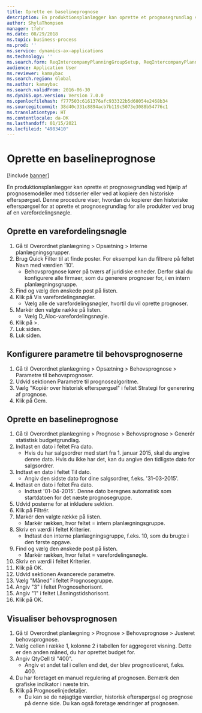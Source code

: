 ```yaml
---
title: Oprette en baselineprognose
description: En produktionsplanlægger kan oprette et prognosegrundlag ved hjælp af prognosemodeller med tidsserier eller ved at kopiere den historiske efterspørgsel.
author: ShylaThompson
manager: tfehr
ms.date: 08/29/2018
ms.topic: business-process
ms.prod: ''
ms.service: dynamics-ax-applications
ms.technology: ''
ms.search.form: ReqIntercompanyPlanningGroupSetup, ReqIntercompanyPlanningGroupAllocKeys, ReqDemPlanForecastParameters, ReqDemPlanCreateForecastDialog, SysQueryForm, ReqDemPlanForecastViewer
audience: Application User
ms.reviewer: kamaybac
ms.search.region: Global
ms.author: kamaybac
ms.search.validFrom: 2016-06-30
ms.dyn365.ops.version: Version 7.0.0
ms.openlocfilehash: f777503c6161376afc933322b5d60054e2468b34
ms.sourcegitcommit: 38d40c331c8894acb7b119c5073e3088b54776c1
ms.translationtype: HT
ms.contentlocale: da-DK
ms.lasthandoff: 01/15/2021
ms.locfileid: "4983410"
---
```

# <a name="create-a-baseline-forecast"></a>Oprette en baselineprognose

[!include [banner](../../includes/banner.md)]

En produktionsplanlægger kan oprette et prognosegrundlag ved hjælp af prognosemodeller med tidsserier eller ved at kopiere den historiske efterspørgsel. Denne procedure viser, hvordan du kopierer den historiske efterspørgsel for at oprette et prognosegrundlag for alle produkter ved brug af en varefordelingsnøgle. 


## <a name="set-up-an-item-allocation-key"></a>Oprette en varefordelingsnøgle
1. Gå til Overordnet planlægning > Opsætning > Interne planlægningsgrupper.
2. Brug Quick Filter til at finde poster. For eksempel kan du filtrere på feltet Navn med værdien '10'.
    * Behovsprognose kører på tværs af juridiske enheder. Derfor skal du konfigurere alle firmaer, som du generere prognoser for, i en intern planlægningsgruppe.  
3. Find og vælg den ønskede post på listen.
4. Klik på Vis varefordelingsnøgler.
    * Vælg alle de varefordelingsnøgler, hvortil du vil oprette prognoser.  
5. Markér den valgte række på listen.
    * Vælg D_Aloc-varefordelingsnøgle.  
6. Klik på >.
7. Luk siden.
8. Luk siden.

## <a name="set-up-the-demand-forecasting-parameters"></a>Konfigurere parametre til behovsprognoserne
1. Gå til Overordnet planlægning > Opsætning > Behovsprognose > Parametre til behovsprognoser.
2. Udvid sektionen Parametre til prognosealgoritme.
3. Vælg "Kopiér over historisk efterspørgsel" i feltet Strategi for generering af prognose.
4. Klik på Gem.

## <a name="create-a-baseline-forecast"></a>Oprette en baselineprognose
1. Gå til Overordnet planlægning > Prognose > Behovsprognose > Generér statistisk budgetgrundlag.
2. Indtast en dato i feltet Fra dato.
    * Hvis du har salgsordrer med start fra 1. januar 2015, skal du angive denne dato. Hvis du ikke har det, kan du angive den tidligste dato for salgsordrer.  
3. Indtast en dato i feltet Til dato.
    * Angiv den sidste dato for dine salgsordrer, f.eks. '31-03-2015'.  
4. Indtast en dato i feltet Fra dato.
    * Indtast '01-04-2015'. Denne dato beregnes automatisk som startdatoen for det næste prognosegruppe.  
5. Udvid posterne for at inkludere sektion.
6. Klik på Filtrér.
7. Markér den valgte række på listen.
    * Markér rækken, hvor feltet = intern planlægningsgruppe.  
8. Skriv en værdi i feltet Kriterier.
    * Indtast den interne planlægningsgruppe, f.eks. 10, som du brugte i den første opgave.  
9. Find og vælg den ønskede post på listen.
    * Markér rækken, hvor feltet = varefordelingsnøgle.  
10. Skriv en værdi i feltet Kriterier.
11. Klik på OK.
12. Udvid sektionen Avancerede parametre.
13. Vælg "Måned" i feltet Prognosegruppe.
14. Angiv "3" i feltet Prognosehorisont.
15. Angiv "1" i feltet Låsningstidshorisont.
16. Klik på OK.

## <a name="visualize-the-demand-forecast"></a>Visualiser behovsprognosen
1. Gå til Overordnet planlægning > Prognose > Behovsprognose > Justeret behovsprognose.
2. Vælg cellen i række 1, kolonne 2 i tabellen for aggregeret visning. Dette er den anden måned, du har oprettet budget for.
3. Angiv QtyCell til "400".
    * Angiv et andet tal i cellen end det, der blev prognosticeret, f.eks. 400.  
4. Du har foretaget en manuel regulering af prognosen. Bemærk den grafiske indikator i næste trin.
5. Klik på Prognoselinjedetaljer.
    * Du kan se de nøjagtige værdier, historisk efterspørgsel og prognose på denne side. Du kan også foretage ændringer af prognosen.  

